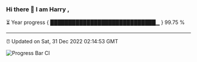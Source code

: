 ### Hi there 👋 I am Harry , 

⏳ Year progress { █████████████████████████████▁ } 99.75 %

---

⏰ Updated on Sat, 31 Dec 2022 02:14:53 GMT

![Progress Bar CI](https://github.com/duykhang68/duykhang68/workflows/Progress%20Bar%20CI/badge.svg)
